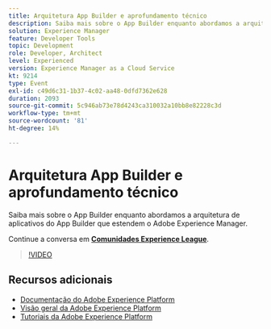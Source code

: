 ```yaml
---
title: Arquitetura App Builder e aprofundamento técnico
description: Saiba mais sobre o App Builder enquanto abordamos a arquitetura de aplicativos do App Builder que estendem o Adobe Experience Manager.
solution: Experience Manager
feature: Developer Tools
topic: Development
role: Developer, Architect
level: Experienced
version: Experience Manager as a Cloud Service
kt: 9214
type: Event
exl-id: c49d6c31-1b37-4c02-aa48-0dfd7362e628
duration: 2093
source-git-commit: 5c946ab73e78d4243ca310032a10bb8e82228c3d
workflow-type: tm+mt
source-wordcount: '81'
ht-degree: 14%

---
```


# Arquitetura App Builder e aprofundamento técnico

Saiba mais sobre o App Builder enquanto abordamos a arquitetura de aplicativos do App Builder que estendem o Adobe Experience Manager.

Continue a conversa em **[Comunidades Experience League](https://adobe.ly/3uragoI)**.

>[!VIDEO](https://video.tv.adobe.com/v/337709/?quality=12&learn=on&hidetitle=true)

## Recursos adicionais

- [Documentação do Adobe Experience Platform](https://experienceleague.adobe.com/docs/experience-platform.html?lang=pt-BR)
- [Visão geral da Adobe Experience Platform](https://experienceleague.adobe.com/docs/experience-platform/landing/home.html?lang=pt-BR)
- [Tutoriais da Adobe Experience Platform](https://experienceleague.adobe.com/docs/platform-learn/tutorials/overview.html?lang=pt-BR)
